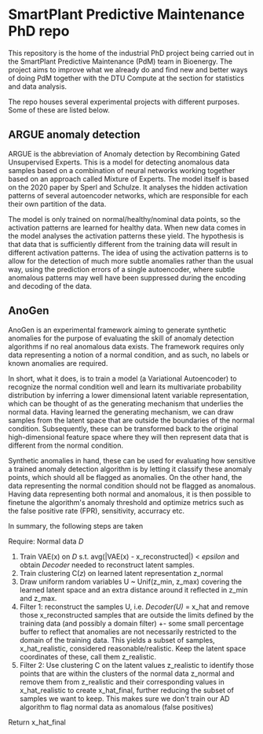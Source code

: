 # SmartPlant Predictive Maintenance PhD repo
This repository is the home of the industrial PhD project being carried out in the SmartPlant Predictive Maintenance (PdM) team in Bioenergy. 
The project aims to improve what we already do and find new and better ways of doing PdM together with the DTU Compute at the section for 
statistics and data analysis.

The repo houses several experimental projects with different purposes. Some of these are listed below. 

## ARGUE anomaly detection
ARGUE is the abbreviation of Anomaly detection by Recombining Gated Unsupervised Experts. This is a model for detecting
anomalous data samples based on a combination of neural networks working together based on an approach called 
Mixture of Experts. The model itself is based on the 2020 paper by Sperl and Schulze. It analyses the hidden activation
patterns of several autoencoder networks, which are responsible for each their own partition of the data. 

The model is only trained on normal/healthy/nominal data points, so the activation patterns are learned for healthy data. 
When new data comes in 
the model analyses the activation patterns these yield. The hypothesis is that data that is sufficiently different from the 
training data will result in different activation patterns. The idea of using the activation patterns is to allow for the 
detection of much more subtle anomalies rather than the usual way, using the prediction errors of a single autoencoder, where 
subtle anomalous patterns may well have been suppressed during the encoding and decoding of the data. 


## AnoGen
AnoGen is an experimental framework aiming to generate synthetic anomalies for 
the purpose of evaluating the skill of anomaly detection algorithms if no real anomalous data exists.
The framework requires only data representing a notion of a normal condition, 
and as such, no labels or known anomalies are required.


In short, what it does, is to train a model (a Variational Autoencoder) to recognize the normal condition well 
and learn its multivariate probability distribution by inferring a lower dimensional 
latent variable representation, which can be thought of as the generating mechanism that
underlies the normal data. Having learned the generating mechanism, we can draw samples from
the latent space that are outside the boundaries of the normal condition. Subsequently, these
can be transformed back to the original high-dimensional feature space where they will then
represent data that is different from the normal condition. 


Synthetic anomalies in hand, these can be used for evaluating how sensitive a trained 
anomaly detection algorithm is by letting it classify these anomaly points, which should
all be flagged as anomalies. On the other hand, the data representing the normal condition 
should not be flagged as anomalous. Having data representing both normal and anomalous, it
is then possible to finetune the algorithm's anomaly threshold and optimize metrics such as 
the false positive rate (FPR), sensitivity, accurracy etc.


In summary, the following steps are taken


Require: Normal data _D_

1. Train VAE(x) on _D_ s.t. avg(|VAE(x) - x_reconstructed|) < _epsilon_ and obtain _Decoder_ 
needed to reconstruct latent samples.
2. Train clustering C(_z_) on learned latent representation z_normal
3. Draw uniform random variables U ~ Unif(z_min, z_max) covering the learned latent 
space and an extra distance around it reflected in z_min and z_max.
4. Filter 1: reconstruct the samples U, i.e. _Decoder(U)_ = x_hat and remove those x_reconstructed 
samples that are outside the limits defined by the training data (and possibly a domain filter) +-
some small percentage buffer to reflect that anomalies are not necessarily restricted to the domain
of the training data. This yields a subset of samples, x_hat_realistic, considered 
reasonable/realistic. Keep the latent space coordinates of these, call them z_realistic. 
5. Filter 2: Use clustering C on the latent values z_realistic to identify those points that
are within the clusters of the normal data z_normal and remove them from z_realistic and their
corresponding values in x_hat_realistic to create x_hat_final, further 
reducing the subset of samples we want to keep. This makes sure we don't train our AD algorithm 
to flag normal data as anomalous (false positives)


Return x_hat_final






